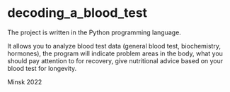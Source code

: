 # decoding_a_blood_test
The project is written in the 
Python programming language.

It allows you to analyze blood test data 
(general blood test, biochemistry, hormones), 
the program will indicate problem areas in the body, 
what you should pay attention to for recovery, 
give nutritional advice based on your blood test for longevity.

Minsk 2022
